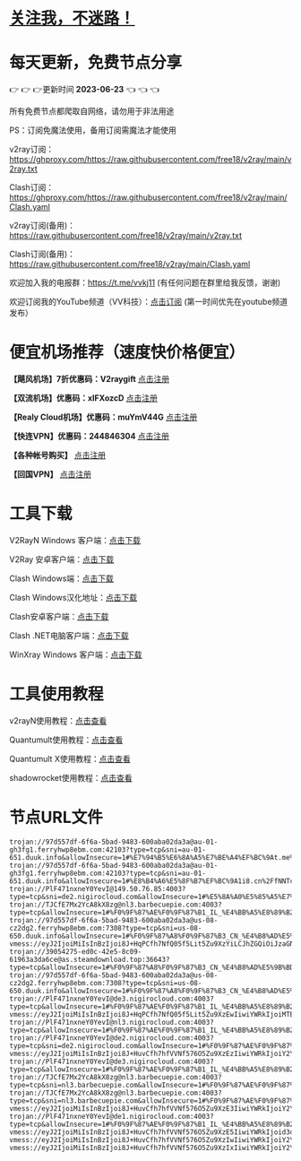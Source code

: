 # [关注我，不迷路！](https://github.com/login?return_to=https%3A%2F%2Fgithub.com%2Fw379740999)
# 每天更新，免费节点分享
:point_right: :point_right: :point_right:更新时间 **2023-06-23** :point_left: :point_left: :point_left:

所有免费节点都爬取自网络，请勿用于非法用途

PS：订阅免魔法使用，备用订阅需魔法才能使用

v2ray订阅：https://ghproxy.com/https://raw.githubusercontent.com/free18/v2ray/main/v2ray.txt

Clash订阅：https://ghproxy.com/https://raw.githubusercontent.com/free18/v2ray/main/Clash.yaml

v2ray订阅(备用)：https://raw.githubusercontent.com/free18/v2ray/main/v2ray.txt

Clash订阅(备用)：https://raw.githubusercontent.com/free18/v2ray/main/Clash.yaml

欢迎加入我的电报群：https://t.me/vvkj11
(有任何问题在群里给我反馈，谢谢)

欢迎订阅我的YouTube频道（VV科技）：[点击订阅](https://www.youtube.com/channel/UCqdGfxwYKrllrHv_Bc-9vAw?sub_confirmation=1)
(第一时间优先在youtube频道发布）

# 便宜机场推荐（速度快价格便宜）

**【飓风机场】7折优惠码：V2raygift** [点击注册](https://www.jfcloud.top/#/register?code=YYPj4pCJ)

**【双流机场】优惠码：xIFXozcD** [点击注册](https://sscurl.com/#/register?code=xIFXozcD)

**【Realy Cloud机场】优惠码：muYmV44G** [点击注册](https://relay.casa/#/register?code=muYmV44G)

**【快连VPN】优惠码：244846304**  [点击注册](https://pay.eradpd.xyz)

**【各种帐号购买】**  [点击注册](https://wandoukj.eu.org/)

**【回国VPN】** [点击注册](https://wandoukj.eu.org/)


# 工具下载

V2RayN Windows 客户端：[点击下载](https://github.com/2dust/v2rayN/releases)

V2Ray 安卓客户端：[点击下载](https://github.com/2dust/v2rayNG/releases)

Clash Windows端：[点击下载](https://github.com/Fndroid/clash_for_windows_pkg/releases)

Clash Windows汉化地址：[点击下载](https://drive.google.com/file/d/1hLY1pedrIxA1u8sEkPWnMLEsQawD0nvf/view?usp=sharing)

Clash安卓客户端：[点击下载](https://github.com/naicfeng/ClashRForAndroid/releases)

Clash .NET电脑客户端：[点击下载](https://github.com/ClashDotNetFramework/experimental-clash/releases)

WinXray Windows 客户端：[点击下载](https://github.com/TheMRLL/WinXray/releases)

# 工具使用教程

v2rayN使用教程：[点击查看](https://youtu.be/MvJwoEo6-JU)

Quantumult使用教程：[点击查看](https://youtu.be/qCkjLMPKygw)

Quantumult X使用教程：[点击查看](https://youtu.be/ghZLHPEGfVc)

shadowrocket使用教程：[点击查看](https://youtu.be/kGKKr6WTrJc)

# 节点URL文件
```
trojan://97d557df-6f6a-5bad-9483-600aba02da3a@au-01-gh3fg1.ferryhwp8ebm.com:42103?type=tcp&sni=au-01-651.duuk.info&allowInsecure=1#%E7%94%B5%E6%8A%A5%E7%BE%A4%EF%BC%9At.me%2Fvvkj11
trojan://97d557df-6f6a-5bad-9483-600aba02da3a@au-01-gh3fg1.ferryhwp8ebm.com:42103?type=tcp&sni=au-01-651.duuk.info&allowInsecure=1#%E8%B4%A6%E5%8F%B7%EF%BC%9A1i8.cn%2FfNNTc
trojan://PlF471nxneY0YevI@149.50.76.85:4003?type=tcp&sni=de2.nigirocloud.com&allowInsecure=1#%E5%8A%A0%E5%85%A5%E7%94%B5%E6%8A%A5%E7%BE%A4%E9%98%B2%E6%AD%A2%E5%A4%B1%E6%95%88
trojan://TJCfE7Mx2YcA8kX8zg@nl3.barbecuepie.com:4003?type=tcp&allowInsecure=1#%F0%9F%87%AE%F0%9F%87%B1_IL_%E4%BB%A5%E8%89%B2%E5%88%97_4
trojan://97d557df-6f6a-5bad-9483-600aba02da3a@us-08-cz2dg2.ferryhwp8ebm.com:7308?type=tcp&sni=us-08-650.duuk.info&allowInsecure=1#%F0%9F%87%A8%F0%9F%87%B3_CN_%E4%B8%AD%E5%9B%BD_5
vmess://eyJ2IjoiMiIsInBzIjoi8J+HqPCfh7NfQ05f5Lit5Zu9XzYiLCJhZGQiOiJzaGNrOGJxLm9sYjhxc2cudG9wIiwicG9ydCI6MTA2NzUsImlkIjoiM2JjNThiNTgtNTJiMi00NTIzLTk3MTEtZTYyZmZhNTk3NzU5IiwiYWlkIjowLCJzY3kiOiJhdXRvIiwibmV0Ijoid3MiLCJob3N0IjoiZ3cuYWxpY2RuLmNvbSIsInBhdGgiOiIvIiwidGxzIjoiIn0=
trojan://39054275-ed0c-42e5-8c09-61963a3da6ce@as.steamdownload.top:36643?type=tcp&allowInsecure=1#%F0%9F%87%A8%F0%9F%87%B3_CN_%E4%B8%AD%E5%9B%BD_7
trojan://97d557df-6f6a-5bad-9483-600aba02da3a@us-08-cz2dg2.ferryhwp8ebm.com:7308?type=tcp&sni=us-08-650.duuk.info&allowInsecure=1#%F0%9F%87%A8%F0%9F%87%B3_CN_%E4%B8%AD%E5%9B%BD_8
trojan://PlF471nxneY0YevI@de3.nigirocloud.com:4003?type=tcp&allowInsecure=1#%F0%9F%87%AE%F0%9F%87%B1_IL_%E4%BB%A5%E8%89%B2%E5%88%97_9
vmess://eyJ2IjoiMiIsInBzIjoi8J+HqPCfh7NfQ05f5Lit5Zu9XzEwIiwiYWRkIjoiMTEyLjI5Ljk0Ljc2IiwicG9ydCI6NDc1ODksImlkIjoiODNhNDI0ZDgtNGJjYi00Y2VlLWIwMTYtMmM4ZjFkYjRhOTIxIiwiYWlkIjo2NCwic2N5IjoiYXV0byIsIm5ldCI6InRjcCIsInRscyI6IiJ9
trojan://PlF471nxneY0YevI@nl3.nigirocloud.com:4003?type=tcp&allowInsecure=1#%F0%9F%87%AE%F0%9F%87%B1_IL_%E4%BB%A5%E8%89%B2%E5%88%97_11
trojan://PlF471nxneY0YevI@de2.nigirocloud.com:4003?type=tcp&sni=de2.nigirocloud.com&allowInsecure=1#%F0%9F%87%AE%F0%9F%87%B1_IL_%E4%BB%A5%E8%89%B2%E5%88%97_12
vmess://eyJ2IjoiMiIsInBzIjoi8J+HuvCfh7hfVVNf576O5Zu9XzEzIiwiYWRkIjoiY2YueXhqbm9kZS5jb20iLCJwb3J0Ijo4MCwiaWQiOiIwOWMxZDMyZC00NDU4LTRlYmYtYjM2ZC00ZGQ3MzJiYWUzYWEiLCJhaWQiOjAsInNjeSI6ImF1dG8iLCJuZXQiOiJ3cyIsImhvc3QiOiJvcC55eGpub2RlLmNvbSIsInBhdGgiOiIveXh6YnAiLCJ0bHMiOiIifQ==
trojan://PlF471nxneY0YevI@de3.nigirocloud.com:4003?type=tcp&allowInsecure=1#%F0%9F%87%AE%F0%9F%87%B1_IL_%E4%BB%A5%E8%89%B2%E5%88%97_14
trojan://TJCfE7Mx2YcA8kX8zg@nl3.barbecuepie.com:4003?type=tcp&sni=nl3.barbecuepie.com&allowInsecure=1#%F0%9F%87%AE%F0%9F%87%B1_IL_%E4%BB%A5%E8%89%B2%E5%88%97_15
trojan://TJCfE7Mx2YcA8kX8zg@nl3.barbecuepie.com:4003?type=tcp&sni=nl3.barbecuepie.com&allowInsecure=1#%F0%9F%87%AE%F0%9F%87%B1_IL_%E4%BB%A5%E8%89%B2%E5%88%97_16
vmess://eyJ2IjoiMiIsInBzIjoi8J+HuvCfh7hfVVNf576O5Zu9XzE3IiwiYWRkIjoiY2YtbHQuc2hhcmVjZW50cmUub25saW5lIiwicG9ydCI6ODAsImlkIjoiMmQ1ZDhiOWMtOGVjNC00YTM3LWI2MTAtNzhlNzFlMTNlYWVmIiwiYWlkIjowLCJzY3kiOiJhdXRvIiwibmV0Ijoid3MiLCJob3N0IjoiZHAzLnNjcHJveHkudG9wIiwicGF0aCI6Ii9zaGlya2VyIiwidGxzIjoiIn0=
trojan://PlF471nxneY0YevI@de1.nigirocloud.com:4003?type=tcp&allowInsecure=1#%F0%9F%87%AE%F0%9F%87%B1_IL_%E4%BB%A5%E8%89%B2%E5%88%97_18
vmess://eyJ2IjoiMiIsInBzIjoi8J+HuvCfh7hfVVNf576O5Zu9XzE5IiwiYWRkIjoid3d3LmRpZ2l0YWxvY2Vhbi5jb20iLCJwb3J0Ijo4MCwiaWQiOiIyNWIyODBkZi1lOTkwLTQ0OTUtODBlMy00OGVjM2M4M2RhNzciLCJhaWQiOjAsInNjeSI6ImF1dG8iLCJuZXQiOiJ3cyIsImhvc3QiOiJzc3JzdWIudjAzLnNzcnN1Yi5jb20iLCJwYXRoIjoiL2FwaS92My9kb3dubG9hZC5nZXRGaWxlIiwidGxzIjoiIn0=
vmess://eyJ2IjoiMiIsInBzIjoi8J+HuvCfh7hfVVNf576O5Zu9XzIwIiwiYWRkIjoiY2YtbHQuc2hhcmVjZW50cmUub25saW5lIiwicG9ydCI6NDQzLCJpZCI6IjJkNWQ4YjljLThlYzQtNGEzNy1iNjEwLTc4ZTcxZTEzZWFlZiIsImFpZCI6MCwic2N5IjoiYXV0byIsIm5ldCI6IndzIiwiaG9zdCI6Imx2Mi5zaGFyZWNlbnRyZXByby5vcmciLCJwYXRoIjoiL3NoaXJrZXIiLCJ0bHMiOiJ0bHMifQ==
vmess://eyJ2IjoiMiIsInBzIjoi8J+HuvCfh7hfVVNf576O5Zu9XzIxIiwiYWRkIjoiY2YtbHQuc2hhcmVjZW50cmUub25saW5lIiwicG9ydCI6ODAsImlkIjoiMmQ1ZDhiOWMtOGVjNC00YTM3LWI2MTAtNzhlNzFlMTNlYWVmIiwiYWlkIjowLCJzY3kiOiJhdXRvIiwibmV0Ijoid3MiLCJob3N0IjoibHYyLnNoYXJlY2VudHJlcHJvLm9yZyIsInBhdGgiOiIvc2hpcmtlciIsInRscyI6IiJ9

```
